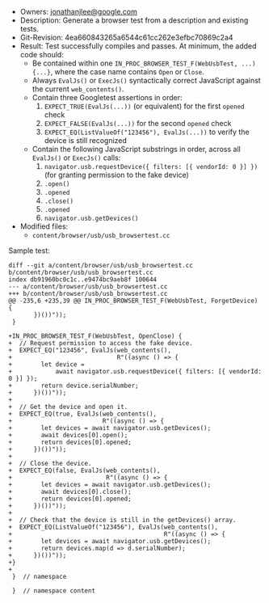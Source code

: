 * Owners: jonathanjlee@google.com
* Description: Generate a browser test from a description and existing tests.
* Git-Revision: 4ea660843265a6544c61cc262e3efbc70869c2a4
* Result: Test successfully compiles and passes. At minimum, the added code
  should:
  * Be contained within one `IN_PROC_BROWSER_TEST_F(WebUsbTest, ...) {...}`,
    where the case name contains `Open` or `Close`.
  * Always `EvalJs()` or `ExecJs()` syntactically correct JavaScript against the
    current `web_contents()`.
  * Contain three Googletest assertions in order:
    1. `EXPECT_TRUE(EvalJs(...))` (or equivalent) for the first `opened` check
    1. `EXPECT_FALSE(EvalJs(...))` for the second `opened` check
    1. `EXPECT_EQ(ListValueOf("123456"), EvalJs(...))` to verify the device is
       still recognized
  * Contain the following JavaScript substrings in order, across all `EvalJs()`
    or `ExecJs()` calls:
    1. `navigator.usb.requestDevice({ filters: [{ vendorId: 0 }] })` (for
       granting permission to the fake device)
    1. `.open()`
    1. `.opened`
    1. `.close()`
    1. `.opened`
    1. `navigator.usb.getDevices()`
* Modified files:
  * `content/browser/usb/usb_browsertest.cc`

Sample test:

```
diff --git a/content/browser/usb/usb_browsertest.cc b/content/browser/usb/usb_browsertest.cc
index db91960bc0c1c..e9474bc9aeb8f 100644
--- a/content/browser/usb/usb_browsertest.cc
+++ b/content/browser/usb/usb_browsertest.cc
@@ -235,6 +235,39 @@ IN_PROC_BROWSER_TEST_F(WebUsbTest, ForgetDevice) {
       })())"));
 }

+IN_PROC_BROWSER_TEST_F(WebUsbTest, OpenClose) {
+  // Request permission to access the fake device.
+  EXPECT_EQ("123456", EvalJs(web_contents(),
+                             R"((async () => {
+        let device =
+            await navigator.usb.requestDevice({ filters: [{ vendorId: 0 }] });
+        return device.serialNumber;
+      })())"));
+
+  // Get the device and open it.
+  EXPECT_EQ(true, EvalJs(web_contents(),
+                         R"((async () => {
+        let devices = await navigator.usb.getDevices();
+        await devices[0].open();
+        return devices[0].opened;
+      })())"));
+
+  // Close the device.
+  EXPECT_EQ(false, EvalJs(web_contents(),
+                          R"((async () => {
+        let devices = await navigator.usb.getDevices();
+        await devices[0].close();
+        return devices[0].opened;
+      })())"));
+
+  // Check that the device is still in the getDevices() array.
+  EXPECT_EQ(ListValueOf("123456"), EvalJs(web_contents(),
+                                          R"((async () => {
+        let devices = await navigator.usb.getDevices();
+        return devices.map(d => d.serialNumber);
+      })())"));
+}
+
 }  // namespace

 }  // namespace content
```
